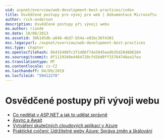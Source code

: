 ```yaml
---
uid: aspnet/overview/web-development-best-practices/index
title: Osvědčené postupy pro vývoj pro web | Dokumentace Microsoftu
author: rick-anderson
description: Osvědčené postupy při vývoji webu
ms.author: riande
ms.date: 10/08/2013
ms.assetid: 38b145db-a848-4bd7-b54a-e01bc36f4301
msc.legacyurl: /aspnet/overview/web-development-best-practices
msc.type: chapter
ms.openlocfilehash: 6b415480fc3f1d86f74e5845eedb35d284806284
ms.sourcegitcommit: 0f1119340e4464720cfd16d0ff15764746ea1fea
ms.translationtype: MT
ms.contentlocale: cs-CZ
ms.lasthandoff: 04/09/2019
ms.locfileid: "59412278"
---
```

# <a name="web-development-best-practices"></a>Osvědčené postupy při vývoji webu


- [Co nedělat v ASP.NET a jak to udělat správně](what-not-to-do-in-aspnet-and-what-to-do-instead.md)
- [Async a Await](async-and-await.md)
- [Vytváření skutečných cloudových aplikací v Azure](../developing-apps-with-windows-azure/building-real-world-cloud-apps-with-windows-azure/index.md)
- [Praktické cvičení: Udržitelné weby Azure: Správa změn a škálování](../developing-apps-with-windows-azure/maintainable-azure-websites-managing-change-and-scale.md)

